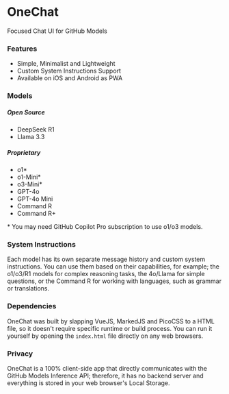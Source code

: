 # OneChat

Focused Chat UI for GitHub Models

### Features

- Simple, Minimalist and Lightweight
- Custom System Instructions Support
- Available on iOS and Android as PWA

### Models

##### Open Source

- DeepSeek R1
- Llama 3.3

##### Proprietary

- o1*
- o1-Mini*
- o3-Mini*
- GPT-4o
- GPT-4o Mini
- Command R
- Command R+

\* You may need GitHub Copilot Pro subscription to use o1/o3 models.

### System Instructions

Each model has its own separate message history and custom system instructions. You can use them based on their capabilities, for example; the o1/o3/R1 models for complex reasoning tasks, the 4o/Llama for simple questions, or the Command R for working with languages, such as grammar or translations.

### Dependencies

OneChat was built by slapping VueJS, MarkedJS and PicoCSS to a HTML file, so it doesn't require specific runtime or build process. You can run it yourself by opening the `index.html` file directly on any web browsers.

### Privacy

OneChat is a 100% client-side app that directly communicates with the GitHub Models Inference API; therefore, it has no backend server and everything is stored in your web browser's Local Storage.
